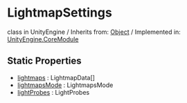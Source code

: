 # LightmapSettings
class in UnityEngine
 / Inherits from: <a href="https://docs.unity3d.com/6000.2/Documentation/ScriptReference/Object.html">Object</a> / Implemented in: <a href="https://docs.unity3d.com/6000.2/Documentation/ScriptReference/UnityEngine.CoreModule.html">UnityEngine.CoreModule</a>

## Static Properties
- <a href="https://docs.unity3d.com/6000.2/Documentation/ScriptReference/LightmapSettings-lightmaps.html">lightmaps</a> : LightmapData[]
- <a href="https://docs.unity3d.com/6000.2/Documentation/ScriptReference/LightmapSettings-lightmapsMode.html">lightmapsMode</a> : LightmapsMode
- <a href="https://docs.unity3d.com/6000.2/Documentation/ScriptReference/LightmapSettings-lightProbes.html">lightProbes</a> : LightProbes
